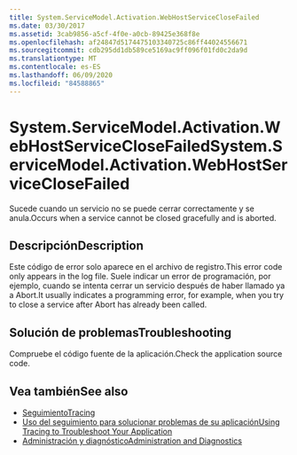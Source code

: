 ```yaml
---
title: System.ServiceModel.Activation.WebHostServiceCloseFailed
ms.date: 03/30/2017
ms.assetid: 3cab9856-a5cf-4f0e-a0cb-89425e368f8e
ms.openlocfilehash: af24847d5174475103340725c86ff44024556671
ms.sourcegitcommit: cdb295dd1db589ce5169ac9ff096f01fd0c2da9d
ms.translationtype: MT
ms.contentlocale: es-ES
ms.lasthandoff: 06/09/2020
ms.locfileid: "84588865"
---
```

# <a name="systemservicemodelactivationwebhostserviceclosefailed"></a><span data-ttu-id="eed92-102">System.ServiceModel.Activation.WebHostServiceCloseFailed</span><span class="sxs-lookup"><span data-stu-id="eed92-102">System.ServiceModel.Activation.WebHostServiceCloseFailed</span></span>
<span data-ttu-id="eed92-103">Sucede cuando un servicio no se puede cerrar correctamente y se anula.</span><span class="sxs-lookup"><span data-stu-id="eed92-103">Occurs when a service cannot be closed gracefully and is aborted.</span></span>  
  
## <a name="description"></a><span data-ttu-id="eed92-104">Descripción</span><span class="sxs-lookup"><span data-stu-id="eed92-104">Description</span></span>  
 <span data-ttu-id="eed92-105">Este código de error solo aparece en el archivo de registro.</span><span class="sxs-lookup"><span data-stu-id="eed92-105">This error code only appears in the log file.</span></span> <span data-ttu-id="eed92-106">Suele indicar un error de programación, por ejemplo, cuando se intenta cerrar un servicio después de haber llamado ya a Abort.</span><span class="sxs-lookup"><span data-stu-id="eed92-106">It usually indicates a programming error, for example, when you try to close a service after Abort has already been called.</span></span>  
  
## <a name="troubleshooting"></a><span data-ttu-id="eed92-107">Solución de problemas</span><span class="sxs-lookup"><span data-stu-id="eed92-107">Troubleshooting</span></span>  
 <span data-ttu-id="eed92-108">Compruebe el código fuente de la aplicación.</span><span class="sxs-lookup"><span data-stu-id="eed92-108">Check the application source code.</span></span>  
  
## <a name="see-also"></a><span data-ttu-id="eed92-109">Vea también</span><span class="sxs-lookup"><span data-stu-id="eed92-109">See also</span></span>

- [<span data-ttu-id="eed92-110">Seguimiento</span><span class="sxs-lookup"><span data-stu-id="eed92-110">Tracing</span></span>](index.md)
- [<span data-ttu-id="eed92-111">Uso del seguimiento para solucionar problemas de su aplicación</span><span class="sxs-lookup"><span data-stu-id="eed92-111">Using Tracing to Troubleshoot Your Application</span></span>](using-tracing-to-troubleshoot-your-application.md)
- [<span data-ttu-id="eed92-112">Administración y diagnóstico</span><span class="sxs-lookup"><span data-stu-id="eed92-112">Administration and Diagnostics</span></span>](../index.md)
